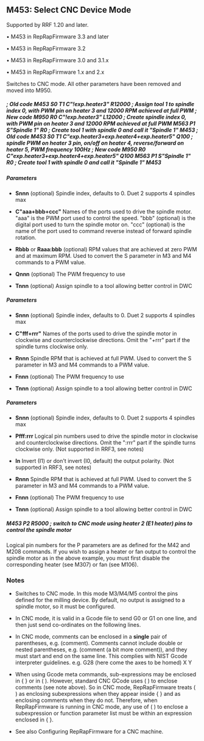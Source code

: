 ## M453: Select CNC Device Mode

Supported by RRF 1.20 and later.

• M453 in RepRapFirmware 3.3 and later

• M453 in RepRapFirmware 3.2

• M453 in RepRapFirmware 3.0 and 3.1.x

• M453 in RepRapFirmware 1.x and 2.x

Switches to CNC mode. All other parameters have been removed and moved into M950.

##### ; Old code M453 S0 T1 C"!exp.heater3" R12000 ; Assign tool 1 to spindle index 0, with PWM pin on heater 3 and 12000 RPM achieved at full PWM ; New code M950 R0 C"!exp.heater3" L12000 ; Create spindle index 0, with PWM pin on heater 3 and 12000 RPM achieved at full PWM M563 P1 S"Spindle 1" R0 ; Create tool 1 with spindle 0 and call it "Spindle 1" M453 ; Old code M453 S0 T1 C"exp.heater3+exp.heater4+exp.heater5" Q100 ; spindle PWM on heater 3 pin, on/off on heater 4, reverse/forward on heater 5, PWM frequency 100Hz ; New code M950 R0 C"exp.heater3+exp.heater4+exp.heater5" Q100 M563 P1 S"Spindle 1" R0 ; Create tool 1 with spindle 0 and call it "Spindle 1" M453

##### Parameters

- **Snnn** (optional) Spindle index, defaults to 0. Duet 2 supports 4 spindles max

- **C"aaa+bbb+ccc"** Names of the ports used to drive the spindle motor. "aaa" is the PWM port used to control the speed. "bbb" (optional) is the digital port used to turn the spindle motor on. "ccc" (optional) is the name of the port used to command reverse instead of forward spindle rotation.

- **Rbbb** or **Raaa:bbb** (optional) RPM values that are achieved at zero PWM and at maximum RPM. Used to convert the S parameter in M3 and M4 commands to a PWM value.

- **Qnnn** (optional) The PWM frequency to use

- **Tnnn** (optional) Assign spindle to a tool allowing better control in DWC

##### Parameters

- **Snnn** (optional) Spindle index, defaults to 0. Duet 2 supports 4 spindles max

- **C"fff+rrr"** Names of the ports used to drive the spindle motor in clockwise and counterclockwise directions. Omit the "+rrr" part if the spindle turns clockwise only.

- **Rnnn** Spindle RPM that is achieved at full PWM. Used to convert the S parameter in M3 and M4 commands to a PWM value.

- **Fnnn** (optional) The PWM frequency to use

- **Tnnn** (optional) Assign spindle to a tool allowing better control in DWC

##### Parameters

- **Snnn** (optional) Spindle index, defaults to 0. Duet 2 supports 4 spindles max

- **Pfff:rrr** Logical pin numbers used to drive the spindle motor in clockwise and counterclockwise directions. Omit the ":rrr" part if the spindle turns clockwise only. (Not supported in RRF3, see notes)

- **In** Invert (I1) or don't invert (I0, default) the output polarity. (Not supported in RRF3, see notes)

- **Rnnn** Spindle RPM that is achieved at full PWM. Used to convert the S parameter in M3 and M4 commands to a PWM value.

- **Fnnn** (optional) The PWM frequency to use

- **Tnnn** (optional) Assign spindle to a tool allowing better control in DWC

##### M453 P2 R5000 ; switch to CNC mode using heater 2 (E1 heater) pins to control the spindle motor

Logical pin numbers for the P parameters are as defined for the M42 and M208 commands. If you wish to assign a heater or fan output to control the spindle motor as in the above example, you must first disable the corresponding heater (see M307) or fan (see M106).

### Notes

- Switches to CNC mode. In this mode M3/M4/M5 control the pins defined for the milling device. By default, no output is assigned to a spindle motor, so it must be configured.

- In CNC mode, it is valid in a Gcode file to send G0 or G1 on one line, and then just send co-ordinates on the following lines.

- In CNC mode, comments can be enclosed in a **single** pair of parentheses, e.g. (comment). Comments cannot include double or nested parentheses, e.g. (comment (a bit more comment)), and they must start and end on the same line. This complies with NIST Gcode interpreter guidelines. e.g. G28 (here come the axes to be homed) X Y

- When using Gcode meta commands, sub-expressions may be enclosed in { } or in ( ). However, standard CNC GCode uses ( ) to enclose comments (see note above). So in CNC mode, RepRapFirmware treats ( ) as enclosing subexpressions when they appear inside { } and as enclosing comments when they do not. Therefore, when RepRapFirmware is running in CNC mode, any use of ( ) to enclose a subexpression or function parameter list must be within an expression enclosed in { }.

- See also Configuring RepRapFirmware for a CNC machine.

